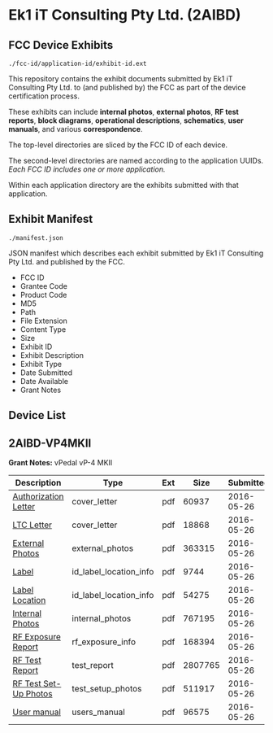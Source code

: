 # Ek1 iT Consulting Pty Ltd. (2AIBD)
## FCC Device Exhibits

```
./fcc-id/application-id/exhibit-id.ext
```

This repository contains the exhibit documents submitted by Ek1 iT Consulting Pty Ltd. to (and published by) the FCC as part of the device certification process.

These exhibits can include **internal photos**, **external photos**, **RF test reports**, **block diagrams**, **operational descriptions**, **schematics**, **user manuals**, and various **correspondence**.

The top-level directories are sliced by the FCC ID of each device.

The second-level directories are named according to the application UUIDs. *Each FCC ID includes one or more application.*

Within each application directory are the exhibits submitted with that application. 

## Exhibit Manifest

```
./manifest.json
```

JSON manifest which describes each exhibit submitted by Ek1 iT Consulting Pty Ltd. and published by the FCC.

- FCC ID
- Grantee Code
- Product Code
- MD5
- Path
- File Extension
- Content Type
- Size
- Exhibit ID
- Exhibit Description
- Exhibit Type
- Date Submitted
- Date Available
- Grant Notes

## Device List
## 2AIBD-VP4MKII
**Grant Notes:** vPedal vP-4 MKII

| Description | Type | Ext | Size | Submitted | Available |
| ----------- | ---- | --- | ---- | --------- | --------- |
| [Authorization Letter](2AIBD-VP4MKII/a96155a51d3754c04d6d8a1e752816a6/3006453.pdf) | cover_letter | pdf | 60937 | 2016-05-26 | 2016-05-26 |
| [LTC Letter](2AIBD-VP4MKII/a96155a51d3754c04d6d8a1e752816a6/3006454.pdf) | cover_letter | pdf | 18868 | 2016-05-26 | 2016-05-26 |
| [External Photos](2AIBD-VP4MKII/a96155a51d3754c04d6d8a1e752816a6/3006455.pdf) | external_photos | pdf | 363315 | 2016-05-26 | 2016-05-26 |
| [Label](2AIBD-VP4MKII/a96155a51d3754c04d6d8a1e752816a6/3006456.pdf) | id_label_location_info | pdf | 9744 | 2016-05-26 | 2016-05-26 |
| [Label Location](2AIBD-VP4MKII/a96155a51d3754c04d6d8a1e752816a6/3006457.pdf) | id_label_location_info | pdf | 54275 | 2016-05-26 | 2016-05-26 |
| [Internal Photos](2AIBD-VP4MKII/a96155a51d3754c04d6d8a1e752816a6/3006458.pdf) | internal_photos | pdf | 767195 | 2016-05-26 | 2016-05-26 |
| [RF Exposure Report](2AIBD-VP4MKII/a96155a51d3754c04d6d8a1e752816a6/3006460.pdf) | rf_exposure_info | pdf | 168394 | 2016-05-26 | 2016-05-26 |
| [RF Test Report](2AIBD-VP4MKII/a96155a51d3754c04d6d8a1e752816a6/3006462.pdf) | test_report | pdf | 2807765 | 2016-05-26 | 2016-05-26 |
| [RF Test Set-Up Photos](2AIBD-VP4MKII/a96155a51d3754c04d6d8a1e752816a6/3006463.pdf) | test_setup_photos | pdf | 511917 | 2016-05-26 | 2016-05-26 |
| [User manual](2AIBD-VP4MKII/a96155a51d3754c04d6d8a1e752816a6/3006464.pdf) | users_manual | pdf | 96575 | 2016-05-26 | 2016-05-26 |
